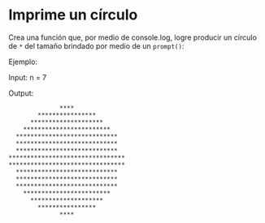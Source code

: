 # Imprime un círculo

Crea una función que, por medio de console.log, logre producir un círculo
de `*` del tamaño brindado por medio de un `prompt()`:

Ejemplo:

Input: n = 7

Output:

```
              ****
        ****************
      ********************
    ************************
  ****************************
  ****************************
  ****************************
********************************
********************************
  ****************************
  ****************************
  ****************************
    ************************
      ********************
        ****************
              ****
```
